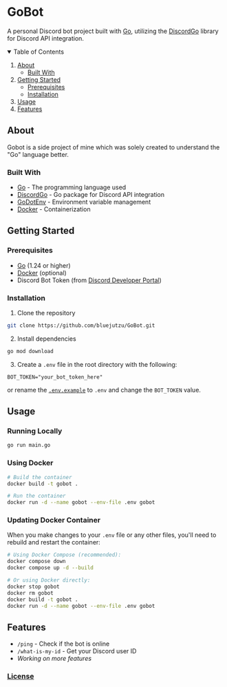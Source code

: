 # GoBot

A personal Discord bot project built with [Go](https://go.dev/), utilizing the [DiscordGo](https://github.com/bwmarrin/discordgo) library for Discord API integration.

<details open="open">
  <summary>Table of Contents</summary>
  <ol>
    <li>
      <a href="#about">About</a>
      <ul>
        <li><a href="#built-with">Built With</a></li>
      </ul>
    </li>
    <li>
      <a href="#getting-started">Getting Started</a>
      <ul>
        <li><a href="#prerequisites">Prerequisites</a></li>
        <li><a href="#installation">Installation</a></li>
      </ul>
    </li>
    <li><a href="#usage">Usage</a></li>
    <li><a href="#features">Features</a></li>
  </ol>
</details>

## About

Gobot is a side project of mine which was solely created to understand the "Go" language better.

### Built With

* [Go](https://go.dev/) - The programming language used
* [DiscordGo](https://github.com/bwmarrin/discordgo) - Go package for Discord API integration
* [GoDotEnv](https://github.com/joho/godotenv) - Environment variable management
* [Docker](https://www.docker.com/) - Containerization

## Getting Started

### Prerequisites

* [Go](https://go.dev/dl/) (1.24 or higher)
* [Docker](https://www.docker.com/get-started) (optional)
* Discord Bot Token (from [Discord Developer Portal](https://discord.com/developers/applications))

### Installation

1. Clone the repository
```bash
git clone https://github.com/bluejutzu/GoBot.git
```

2. Install dependencies
```bash
go mod download
```

3. Create a `.env` file in the root directory with the following:
```env
BOT_TOKEN="your_bot_token_here"
```
  or rename the [`.env.example`](/.env.example) to `.env` and change the `BOT_TOKEN` value.

## Usage

### Running Locally
```bash
go run main.go
```

### Using Docker
```bash
# Build the container
docker build -t gobot .

# Run the container
docker run -d --name gobot --env-file .env gobot
```

### Updating Docker Container
When you make changes to your `.env` file or any other files, you'll need to rebuild and restart the container:

```bash
# Using Docker Compose (recommended):
docker compose down
docker compose up -d --build

# Or using Docker directly:
docker stop gobot
docker rm gobot
docker build -t gobot .
docker run -d --name gobot --env-file .env gobot
```

## Features

- `/ping` - Check if the bot is online
- `/what-is-my-id` - Get your Discord user ID
- *Working on more features*

### [License](https://github.com/Bluejutzu/GoBot?tab=MIT-1-ov-file)
